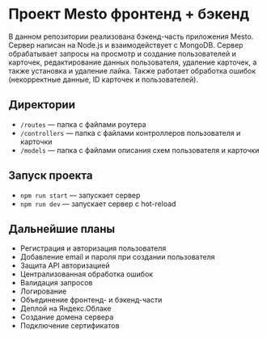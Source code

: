 # Проект Mesto фронтенд + бэкенд

В данном репозитории реализована бэкенд-часть приложения Mesto. Сервер написан на Node.js и взаимодействует с MongoDB. Сервер обрабатывает запросы на просмотр и создание пользователей и карточек, редактирование данных пользователя, удаление карточек, а также установка и удаление лайка. Также работает обработка ошибок (некорректные данные, ID карточек и пользователей).

## Директории

* `/routes` — папка с файлами роутера  
* `/controllers` — папка с файлами контроллеров пользователя и карточки   
* `/models` — папка с файлами описания схем пользователя и карточки  

## Запуск проекта

* `npm run start` — запускает сервер   
* `npm run dev` — запускает сервер с hot-reload

## Дальнейшие планы

* Регистрация и авторизация пользователя
* Добавление email и пароля при создании пользователя
* Защита API авторизацией
* Централизованная обработка ошибок
* Валидация запросов
* Логирование
* Объединение фронтенд- и бэкенд-части
* Деплой на Яндекс.Облаке
* Создание домена сервера
* Подключение сертификатов
